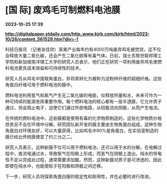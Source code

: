 # [国 际] 废鸡毛可制燃料电池膜

**2023-10-25 17:39**

**http://digitalpaper.stdaily.com/http_www.kjrb.com/kjrb/html/2023-10/26/content_561529.htm?div=-1**

 科技日报讯 （记者张佳欣）家禽产业每年约有4000万吨废弃鸡毛被焚烧，这不仅会释放大量二氧化碳，还会产生二氧化硫等有毒气体。日前，瑞士苏黎世联邦理工学院和新加坡南洋理工大学的研究人员表示，他们正在研究一项利用废弃鸡毛使燃料电池更具成本效益和可持续性的技术。

 研究人员从鸡毛中提取角蛋白，并将其转化为被称为淀粉样纤维的超细纤维。这些角蛋白纤维可用于燃料电池的膜中。

 燃料电池利用氢气和氧气产生无二氧化碳的电能，仅释放热量和水，未来可作为一种可持续的能源发挥重要作用。每个燃料电池的核心都有一层半透膜，它允许质子通过，但会阻止电子，迫使它们通过外部电路，从阳极流向阴极，从而产生电流。

 在传统的燃料电池中，这些膜都是使用有毒的化学物质制造的，这些化学物质价格昂贵且不会在环境中分解。研究团队新开发的膜主要由生物角蛋白组成，这种生物角蛋白对环境友好，可以大量获得，比如鸡毛中90%是角蛋白，在实验室制造的膜已经比传统膜便宜了约三分之二。

 研究人员表示，这种新膜不仅可以用于燃料电池，还可以用于水的分解。在电解过程中，直流电通过水，导致氧气在阳极上形成，而氢气在阴极上逸出。纯水的导电性不足以完成此过程，通常需要添加酸。然而，这种新膜对质子是可渗透的，因此即使在纯水中，也能使粒子在阳极和阴极之间迁移。

 下一步，研究人员将探索角蛋白膜的稳定性和耐用性，并在必要时进行改进。